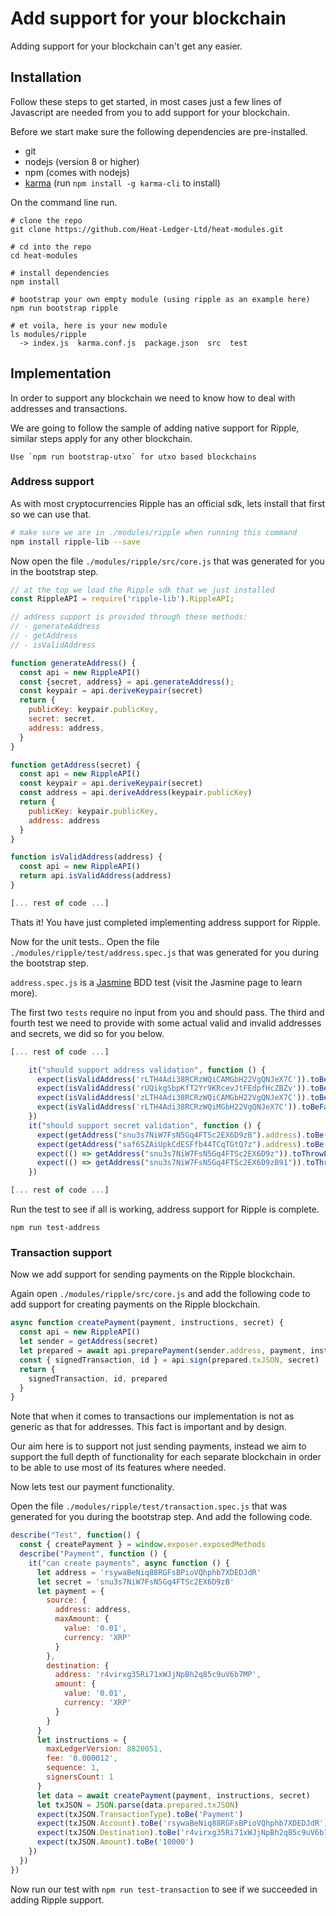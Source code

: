 # Add support for your blockchain

Adding support for your blockchain can't get any easier.

## Installation

Follow these steps to get started, in most cases just a few lines of Javascript are needed from you to add support for your blockchain.

Before we start make sure the following dependencies are pre-installed.

- git
- nodejs (version 8 or higher)
- npm (comes with nodejs)
- [karma](http://karma-runner.github.io/3.0/intro/installation.html) (run `npm install -g karma-cli` to install)

On the command line run.

```shell
# clone the repo
git clone https://github.com/Heat-Ledger-Ltd/heat-modules.git

# cd into the repo
cd heat-modules

# install dependencies
npm install

# bootstrap your own empty module (using ripple as an example here)
npm run bootstrap ripple

# et voila, here is your new module
ls modules/ripple
  -> index.js  karma.conf.js  package.json  src  test
```

## Implementation

In order to support any blockchain we need to know how to deal with addresses and transactions.

We are going to follow the sample of adding native support for Ripple, similar steps apply for any other blockchain.

    Use `npm run bootstrap-utxo` for utxo based blockchains

### Address support

As with most cryptocurrencies Ripple has an official sdk, lets install that first so we can use that.

```bash
# make sure we are in ./modules/ripple when running this command
npm install ripple-lib --save
```

Now open the file `./modules/ripple/src/core.js` that was generated for you in the bootstrap step.

```js
// at the top we load the Ripple sdk that we just installed
const RippleAPI = require('ripple-lib').RippleAPI;

// address support is provided through these methods: 
// - generateAddress
// - getAddress
// - isValidAddress

function generateAddress() {
  const api = new RippleAPI()
  const {secret, address} = api.generateAddress();
  const keypair = api.deriveKeypair(secret)
  return {
    publicKey: keypair.publicKey,
    secret: secret,
    address: address,
  }
}

function getAddress(secret) {
  const api = new RippleAPI()
  const keypair = api.deriveKeypair(secret)
  const address = api.deriveAddress(keypair.publicKey)
  return {
    publicKey: keypair.publicKey,
    address: address
  }
}

function isValidAddress(address) {
  const api = new RippleAPI()
  return api.isValidAddress(address)
}

[... rest of code ...]
```

Thats it! You have just completed implementing address support for Ripple.

Now for the unit tests.. Open the file `./modules/ripple/test/address.spec.js` that was generated for you during the bootstrap step.

`address.spec.js` is a [Jasmine](https://jasmine.github.io/) BDD test (visit the Jasmine page to learn more).

The first two `tests` require no input from you and should pass. The third and fourth test we need to provide 
with some actual valid and invalid addresses and secrets, we did so for you below.

```js
[... rest of code ...]

    it("should support address validation", function () {
      expect(isValidAddress('rLTH4Adi38RCRzWQiCAMGbH22VgQNJeX7C')).toBeTrue()
      expect(isValidAddress('rUQikgSbpKfT2Yr9KRcevJtFEdpfHcZBZv')).toBeTrue()
      expect(isValidAddress('zLTH4Adi38RCRzWQiCAMGbH22VgQNJeX7C')).toBeFalse()
      expect(isValidAddress('rLTH4Adi38RCRzWQiMGbH22VgQNJeX7C')).toBeFalse()
    })
    it("should support secret validation", function () {
      expect(getAddress("snu3s7NiW7FsN5Gq4FTSc2EX6D9zB").address).toBe('rsywaBeNiq88RGFsBPioVQhphb7XDEDJdR')
      expect(getAddress("saf6SZAiUpkCdESFfb44TCqTGtQ7z").address).toBe('r4virxg35Ri71xWJjNpBh2q85c9uV6b7MP')
      expect(() => getAddress("snu3s7NiW7FsN5Gq4FTSc2EX6D9z")).toThrowError("checksum_invalid")
      expect(() => getAddress("snu3s7NiW7FsN5Gq4FTSc2EX6D9zB91")).toThrowError("checksum_invalid")
    })

[... rest of code ...]    
```

Run the test to see if all is working, address support for Ripple is complete.

```shell
npm run test-address
```

### Transaction support

Now we add support for sending payments on the Ripple blockchain.

Again open `./modules/ripple/src/core.js` and add the following code to add support for creating payments on the Ripple blockchain.

```js
async function createPayment(payment, instructions, secret) {
  const api = new RippleAPI()
  let sender = getAddress(secret)
  let prepared = await api.preparePayment(sender.address, payment, instructions)
  const { signedTransaction, id } = api.sign(prepared.txJSON, secret)
  return {
    signedTransaction, id, prepared
  }
}
```

Note that when it comes to transactions our implementation is not as generic as that for addresses. This fact is important and by design.

Our aim here is to support not just sending payments, instead we aim to support the full depth of functionality for each separate blockchain in
order to be able to use most of its features where needed.

Now lets test our payment functionality.

Open the file `./modules/ripple/test/transaction.spec.js` that was generated for you during the bootstrap step. And add the following code.

```js
describe("Test", function() {
  const { createPayment } = window.exposer.exposedMethods
  describe("Payment", function () {
    it("can create payments", async function () {
      let address = 'rsywaBeNiq88RGFsBPioVQhphb7XDEDJdR'
      let secret = 'snu3s7NiW7FsN5Gq4FTSc2EX6D9zB'
      let payment = {
        source: {
          address: address,
          maxAmount: {
            value: '0.01',
            currency: 'XRP'
          }
        },
        destination: {
          address: 'r4virxg35Ri71xWJjNpBh2q85c9uV6b7MP',
          amount: {
            value: '0.01',
            currency: 'XRP'
          }
        }      
      }
      let instructions = {
        maxLedgerVersion: 8820051,
        fee: '0.000012',
        sequence: 1,
        signersCount: 1
      }
      let data = await createPayment(payment, instructions, secret)
      let txJSON = JSON.parse(data.prepared.txJSON)     
      expect(txJSON.TransactionType).toBe('Payment')
      expect(txJSON.Account).toBe('rsywaBeNiq88RGFsBPioVQhphb7XDEDJdR')
      expect(txJSON.Destination).toBe('r4virxg35Ri71xWJjNpBh2q85c9uV6b7MP')
      expect(txJSON.Amount).toBe('10000')
    })
  })
})
```

Now run our test with `npm run test-transaction` to see if we succeeded in adding Ripple support.
